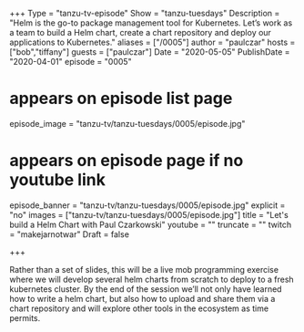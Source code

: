 +++
Type = "tanzu-tv-episode"
Show = "tanzu-tuesdays"
Description = "Helm is the go-to package management tool for Kubernetes. Let’s work as a team to build a Helm chart, create a chart repository and deploy our applications to Kubernetes."
aliases = ["/0005"]
author = "paulczar"
hosts = ["bob","tiffany"]
guests = ["paulczar"]
Date = "2020-05-05"
PublishDate = "2020-04-01"
episode = "0005"
# appears on episode list page
episode_image = "tanzu-tv/tanzu-tuesdays/0005/episode.jpg"
# appears on episode page if no youtube link
episode_banner = "tanzu-tv/tanzu-tuesdays/0005/episode.jpg"
explicit = "no"
images = ["tanzu-tv/tanzu-tuesdays/0005/episode.jpg"]
title = "Let's build a Helm Chart with Paul Czarkowski"
youtube = ""
truncate = ""
twitch = "makejarnotwar"
Draft = false

+++


Rather than a set of slides, this will be a live mob programming exercise where we will develop several helm charts from scratch to deploy to a fresh kubernetes cluster. By the end of the session we’ll not only have learned how to write a helm chart, but also how to upload and share them via a chart repository and will explore other tools in the ecosystem as time permits.